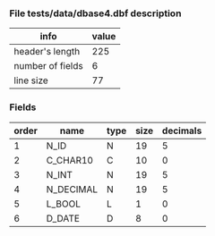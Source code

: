 
### File tests/data/dbase4.dbf description

| info              | value   |
| ----------------- | ------- |
| header's length   |     225 |
| number of fields  |       6 |
| line size         |      77 |

### Fields

| order | name         | type | size | decimals |
| ----- | ------------ | ---- | ---- | -------- |
|     1 | N_ID         |    N |   19 |        5 |
|     2 | C_CHAR10     |    C |   10 |        0 |
|     3 | N_INT        |    N |   19 |        5 |
|     4 | N_DECIMAL    |    N |   19 |        5 |
|     5 | L_BOOL       |    L |    1 |        0 |
|     6 | D_DATE       |    D |    8 |        0 |
